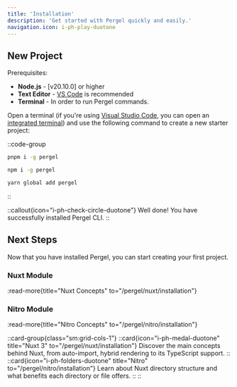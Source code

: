 ```yaml
---
title: 'Installation'
description: 'Get started with Pergel quickly and easily.'
navigation.icon: i-ph-play-duotone
---
```


## New Project

Prerequisites:

- **Node.js** - [v20.10.0] or higher
- **Text Editor** - [VS Code](https://code.visualstudio.com/) is recommended
- **Terminal** - In order to run Pergel commands.

Open a terminal (if you're using [Visual Studio Code](https://code.visualstudio.com), you can open an [integrated terminal](https://code.visualstudio.com/docs/editor/integrated-terminal)) and use the following command to create a new starter project:

::code-group
```sh [pnpm]
pnpm i -g pergel
```

```bash [npm]
npm i -g pergel

```

```sh [yarn]
yarn global add pergel

```
::

::callout{icon="i-ph-check-circle-duotone"}
Well done! You have successfully installed Pergel CLI.
::

## Next Steps

Now that you have installed Pergel, you can start creating your first project.

### Nuxt Module

:read-more{title="Nuxt Concepts" to="/pergel/nuxt/installation"}

### Nitro Module

:read-more{title="Nitro Concepts" to="/pergel/nitro/installation"}

::card-group{class="sm:grid-cols-1"}
  ::card{icon="i-ph-medal-duotone" title="Nuxt 3" to="/pergel/nuxt/installation"}
  Discover the main concepts behind Nuxt, from auto-import, hybrid rendering to its TypeScript support.
  ::
  ::card{icon="i-ph-folders-duotone" title="Nitro" to="/pergel/nitro/installation"}
  Learn about Nuxt directory structure and what benefits each directory or file offers.
  ::
::